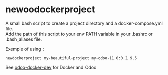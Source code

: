 # newoodockerproject
A small bash script to create a project directory and a docker-compose.yml file.  
Add the path of this script to your env PATH variable in your .bashrc or .bash_aliases file.  


Exemple of using :
```shell
newdockerproject my-beautiful-project my-odoo-11.0:0.1 9.5
```

See [odoo-docker-dev](https://github.com/mkxmawilix/odoo-docker-dev) for Docker and Odoo
